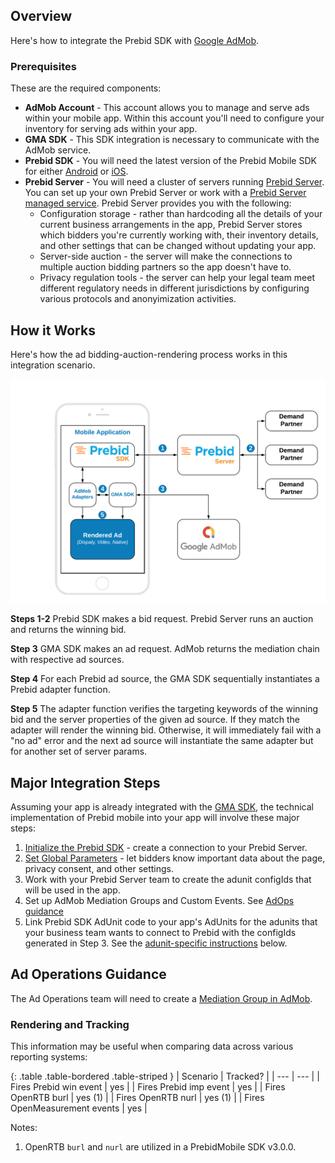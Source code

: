 ## Overview

Here's how to integrate the Prebid SDK with [Google AdMob](https://admob.google.com/home/).

### Prerequisites

These are the required components:

- **AdMob Account** - This account allows you to manage and serve ads within your mobile app. Within this account you'll need to configure your inventory for serving ads within your app.
- **GMA SDK** - This SDK integration is necessary to communicate with the AdMob service.
- **Prebid SDK** - You will need the latest version of the Prebid Mobile SDK for either [Android](/prebid-mobile/pbm-api/android/code-integration-android.html) or [iOS](/prebid-mobile/pbm-api/ios/code-integration-ios.html).
- **Prebid Server** - You will need a cluster of servers running [Prebid Server](/prebid-server/use-cases/pbs-sdk.html). You can set up your own Prebid Server or work with a [Prebid Server managed service](https://prebid.org/managed-services/). Prebid Server provides you with the following:
  - Configuration storage - rather than hardcoding all the details of your current business arrangements in the app, Prebid Server stores which bidders you're currently working with, their inventory details, and other settings that can be changed without updating your app.
  - Server-side auction - the server will make the connections to multiple auction bidding partners so the app doesn't have to.
  - Privacy regulation tools - the server can help your legal team meet different regulatory needs in different jurisdictions by configuring various protocols and anonyimization activities.

## How it Works

Here's how the ad bidding-auction-rendering process works in this integration scenario.

![Rendering with AdMob](/assets/images/prebid-mobile/modules/rendering/prebid-in-app-bidding-overview-admob.png)

**Steps 1-2** Prebid SDK makes a bid request. Prebid Server runs an auction and returns the winning bid.

**Step 3** GMA SDK makes an ad request. AdMob returns the mediation chain with respective ad sources.

**Step 4** For each Prebid ad source, the GMA SDK sequentially instantiates a Prebid adapter function.

**Step 5** The adapter function verifies the targeting keywords of the winning bid and the server properties of the given ad source. If they match the adapter will render the winning bid. Otherwise, it will immediately fail with a "no ad" error and the next ad source will instantiate the same adapter but for another set of server params.

## Major Integration Steps

Assuming your app is already integrated with the [GMA SDK](https://developers.google.com/admob/android/quick-start), the technical implementation of Prebid mobile into your app will involve these major steps:

1. [Initialize the Prebid SDK](/prebid-mobile/pbm-api/{{include.platform}}/code-integration-{{include.platform}}.html) - create a connection to your Prebid Server.
2. [Set Global Parameters](/prebid-mobile/pbm-api/{{include.platform}}/pbm-targeting-{{include.platform}}.html) - let bidders know important data about the page, privacy consent, and other settings.
3. Work with your Prebid Server team to create the adunit configIds that will be used in the app.
4. Set up AdMob Mediation Groups and Custom Events. See [AdOps guidance](#ad-operations-guidance)
5. Link Prebid SDK AdUnit code to your app's AdUnits for the adunits that your business team wants to connect to Prebid with the configIds generated in Step 3. See the [adunit-specific instructions](#adunit-specific-instructions) below.

## Ad Operations Guidance

The Ad Operations team will need to create a [Mediation Group in AdMob](/adops/mobile-rendering-admob-line-item-setup.html). 

### Rendering and Tracking

This information may be useful when comparing data across various reporting systems:

{: .table .table-bordered .table-striped }
| Scenario | Tracked? |
| --- | --- |
| Fires Prebid win event | yes |
| Fires Prebid imp event | yes |
| Fires OpenRTB burl | yes (1) |
| Fires OpenRTB nurl | yes (1) |
| Fires OpenMeasurement events | yes |

Notes:

1. OpenRTB `burl` and `nurl` are utilized in a PrebidMobile SDK v3.0.0.

